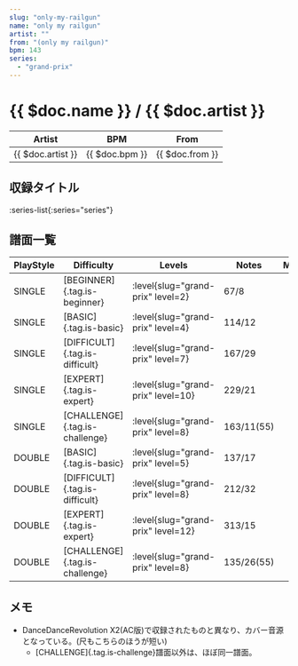 ```yaml
---
slug: "only-my-railgun"
name: "only my railgun"
artist: ""
from: "(only my railgun)"
bpm: 143
series:
  - "grand-prix"
---
```


# {{ $doc.name }} / {{ $doc.artist }}

|Artist|BPM|From|
|------|---|----|
|{{ $doc.artist }}|{{ $doc.bpm }}|{{ $doc.from }}|

## 収録タイトル

:series-list{:series="series"}

## 譜面一覧

|PlayStyle|Difficulty|Levels|Notes|Movie|
|---------|----------|------|-----|-----|
|SINGLE|[BEGINNER]{.tag.is-beginner}|<div class="field is-grouped is-grouped-multiline"> :level{slug="grand-prix" level=2}</div>|67/8||
|SINGLE|[BASIC]{.tag.is-basic}|<div class="field is-grouped is-grouped-multiline"> :level{slug="grand-prix" level=4}</div>|114/12||
|SINGLE|[DIFFICULT]{.tag.is-difficult}|<div class="field is-grouped is-grouped-multiline"> :level{slug="grand-prix" level=7}</div>|167/29||
|SINGLE|[EXPERT]{.tag.is-expert}|<div class="field is-grouped is-grouped-multiline"> :level{slug="grand-prix" level=10}</div>|229/21||
|SINGLE|[CHALLENGE]{.tag.is-challenge}|<div class="field is-grouped is-grouped-multiline"> :level{slug="grand-prix" level=8}</div>|163/11(55)||
|DOUBLE|[BASIC]{.tag.is-basic}|<div class="field is-grouped is-grouped-multiline"> :level{slug="grand-prix" level=5}</div>|137/17||
|DOUBLE|[DIFFICULT]{.tag.is-difficult}|<div class="field is-grouped is-grouped-multiline"> :level{slug="grand-prix" level=8}</div>|212/32||
|DOUBLE|[EXPERT]{.tag.is-expert}|<div class="field is-grouped is-grouped-multiline"> :level{slug="grand-prix" level=12}</div>|313/15||
|DOUBLE|[CHALLENGE]{.tag.is-challenge}|<div class="field is-grouped is-grouped-multiline"> :level{slug="grand-prix" level=8}</div>|135/26(55)||

## メモ

- DanceDanceRevolution X2(AC版)で収録されたものと異なり、カバー音源となっている。(尺もこちらのほうが短い)
  - [CHALLENGE]{.tag.is-challenge}譜面以外は、ほぼ同一譜面。

